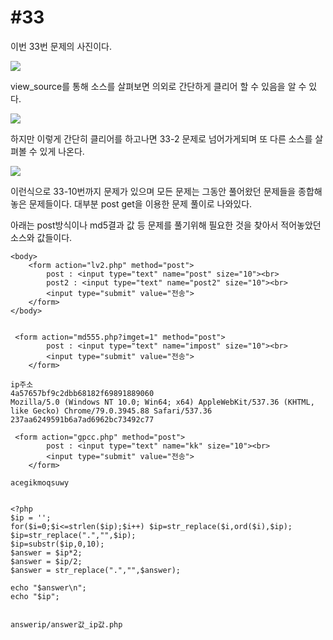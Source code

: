 #33
==
이번 33번 문제의 사진이다.

![](https://postfiles.pstatic.net/MjAyMDAxMDVfMjA0/MDAxNTc4MjEzNjA1ODcz.bNAJld9B0xQ9E2DYbUfVBjJmrxwgMjpyNM5-wsposesg.MSIyq2xoTVcla6NONa5EZhumCF3btEWEB705nVMrtYAg.JPEG.rlaeoghks823/K-045.jpg?type=w773)

view_source를 통해 소스를 살펴보면 의외로 간단하게 클리어 할 수 있음을 알 수 있다.

![](https://postfiles.pstatic.net/MjAyMDAxMDVfMTg0/MDAxNTc4MjEzNjE1NDM0.hY1gggkaoaVN6Uq3OluwjWLHf00-KhuUVkAcJ7xhSCIg.ZbhvgT5HaaN6C3RnJKdoEMvmNeXpAYq-8VATOtql_pcg.JPEG.rlaeoghks823/K-046.jpg?type=w773)

하지만 이렇게 간단히 클리어를 하고나면 33-2 문제로 넘어가게되며 또 다른 소스를 살펴볼 수 있게 나온다.

![](https://postfiles.pstatic.net/MjAyMDAxMDVfNDQg/MDAxNTc4MjEzNjE4NzQy.IneSM_0Zz7WZWhF6IzuNwYdtlTeY-gDd77Tf2-wUTa0g.F4_RuizKM1muBfPksfjwQ5f09KiGWmrdhVqtz-_QcJog.JPEG.rlaeoghks823/K-047.jpg?type=w773)

이런식으로 33-10번까지 문제가 있으며 모든 문제는 그동안 풀어왔던 문제들을 종합해놓은 문제들이다.
대부분 post get을 이용한 문제 풀이로 나와있다.


아래는 post방식이나 md5결과 값 등 문제를 풀기위해 필요한 것을 찾아서 적어놓았던 소스와 값들이다.

```
<body>
    <form action="lv2.php" method="post">
        post : <input type="text" name="post" size="10"><br>
        post2 : <input type="text" name="post2" size="10"><br>
        <input type="submit" value="전송">
    </form>
</body>


 <form action="md555.php?imget=1" method="post">
        post : <input type="text" name="impost" size="10"><br>
        <input type="submit" value="전송">
    </form>

ip주소
4a57657bf9c2dbb68182f69891889060
Mozilla/5.0 (Windows NT 10.0; Win64; x64) AppleWebKit/537.36 (KHTML, like Gecko) Chrome/79.0.3945.88 Safari/537.36
237aa6249591b6a7ad6962bc73492c77

 <form action="gpcc.php" method="post">
        post : <input type="text" name="kk" size="10"><br>
        <input type="submit" value="전송">
    </form>

acegikmoqsuwy


<?php
$ip = '';
for($i=0;$i<=strlen($ip);$i++) $ip=str_replace($i,ord($i),$ip);
$ip=str_replace(".","",$ip);
$ip=substr($ip,0,10);
$answer = $ip*2;
$answer = $ip/2;
$answer = str_replace(".","",$answer);

echo "$answer\n";
echo "$ip";


answerip/answer값_ip값.php
```
